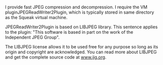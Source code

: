 I provide fast JPEG compression and decompression. I require the VM pluginJPEGReadWriter2Plugin, which is typically stored in same directory as the Squeak virtual machine.

JPEGReadWriter2Plugin is based on LIBJPEG library. This sentence applies to the plugin:
   "This software is based in part on the work of the Independent JPEG Group".

The LIBJPEG license allows it to be used free for any purpose so long as its origin and copyright are acknowledged. You can read more about LIBJPEG and get the complete source code at www.ijg.org.
